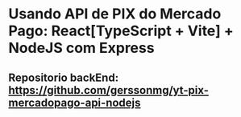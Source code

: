 # Usando API de PIX do Mercado Pago: React[TypeScript + Vite] + NodeJS com Express

## Repositorio backEnd: https://github.com/gerssonmg/yt-pix-mercadopago-api-nodejs
